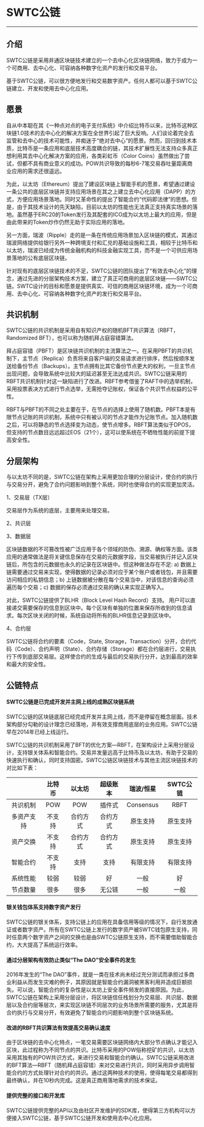 # SWTC公链

***

## 介绍

SWTC公链是采用井通区块链技术建立的一个去中心化区块链网络，致力于成为一个可商用、去中心化、可容纳各种数字化资产的发行和交易平台。

基于SWTC公链，可以很方便地发行和交易数字资产。任何人都可以基于SWTC公链建立、开发和使用去中心化应用。


## 愿景

自从中本聪在其《一种点对点的电子支付系统》中介绍比特币以来，比特币这种区块链1.0技术的去中心化的解决方案在全世界引起了巨大反响。人们谈论着完全去监管和去中心的技术可能性，并痴迷于“绝对去中心”的愿景。然而，回归到技术本质，比特币是一条应用和底层技术高度耦合的链，其技术扩展性无法支持众多真正想利用其去中心化解决方案的应用，各类彩虹币（Color Coins）虽然做出了尝试，但都不具有商业意义的成功。POW共识导致的每秒6-7笔交易吞吐量距离商业应用的需求还很遥远。

为此，以太坊（Ethereum）提出了建设区块链上智能手机的愿景，希望通过建设一条公共的底层区块链并支持应用场景在其之上建立去中心化应用（DAPP）的方式，方便应用场景落地。同时又革命性的提出了智能合约“代码即法律”的思想。但是，由于其技术设计的先天缺陷，目前以太坊的性能也无法真正支持真实场景的落地。虽然基于ERC20的Token发行及其配套的ICO成为以太坊上最大的应用，但是由此带来的Token炒作仍然无助于实际应用的落地。

另一方面，瑞波（Ripple）走的是一条在传统应用场景加入区块链的模式，其通过瑞波网络提供给银行另外一种跨境支付和汇兑的基础设施和工具，相较于比特币和以太坊，瑞波已经成为传统金融机构的科技金融实现工具，而不是一个可供应用场景落地的公有底层区块链。

针对现有的底层区块链技术的不足，SWTC公链的团队提出了“有效去中心化”的理念，通过先进的分层架构技术方案，建立了真正可商用的底层区块链——SWTC公链。SWTC设计的目标和愿景是提供真实、可信的商用区块链环境，成为一个可商用、去中心化、可容纳各种数字化资产的发行和交易平台。

## 共识机制

SWTC公链的共识机制是采用自有知识产权的随机BFT共识算法（RBFT，Randomized BFT），也可以称为随机拜占庭容错算法。

拜占庭容错（PBFT）是区块链共识机制的主流算法之一。在采用PBFT的共识机制下，主节点（Replica）负责将来自客户端的交易请求进行排序，然后按顺序发送给备份节点（Backups）。主节点拥有比其它备份节点更大的权利，一旦主节点出现问题，会导致系统中比较大的延迟甚至无法达成共识。SWTC公链采用的RBFT共识机制针对这一缺陷进行了改进。RBFT参考借鉴了RAFT中的选举机制，采用投票表决方式进行节点选举，无需抢夺记账权，保证各个共识节点权益的公平性。

RBFT与PBFT的不同之处主要在于，在节点的选择上使用了随机数。PBFT本是有限节点记账的共识机制，系统中只有被认可的节点才能作为记账节点。加入随机数之后，可以将静态的节点选择变为动态，使节点增多。RBFT算法类似于DPOS，但支持的节点数目远远超过EOS（21个），这可以使系统在不牺牲性能的前提下提高安全性。

## 分层架构

与以太坊不同的是，SWTC公链在架构上采用更加合理的分层设计，使合约的执行与交易分开，避免了合约问题影响到整个系统，同时也使得合约的实现更加灵活。

1、交易层（TX层）

交易层作为系统的底层，主要用来处理交易。

2、共识层

3、数据层

区块链数据的不可篡改性被广泛应用于各个领域的防伪、溯源、确权等方面。该类应用的通常做法是将关键信息保存在交易的元数据字段，当交易被执行并记入区块链后，所包含的元数据也永久的记录在区块链中。但这种做法存在不足: a) 数据上链需要通过交易来实现，使得数据的记录必须对应于某个账户或者钱包，并且需要访问相应的私钥信息；b) 上链数据被分散在每个交易当中，对该信息的查询必须遍历每个交易；c) 数据的保存必须通过交易的确认来实现正确写入。

对此，SWTC公链提供了BLHR（Block Level Hash Record）支持。 用户可以直接递交需要保存的信息到区块中。每个区块有单独的位置来保存所收到的信息请求。每次区块关闭的时候，系统自动将所有的BLHR信息记录到区块中。

4、合约层

SWTC公链将合约的要素（Code，State, Storage，Transaction）分开，合约代码（Code）、合约声明（State）、合约存储（Storage）都在合约层进行，交易执行下传到底部交易层。这样使合约的生成与最后的交易执行分开，达到最高的效率和最大的安全性。

## 公链特点

#### SWTC公链是已完成开发并主网上线的成熟区块链系统

SWTC公链的区块链底层已经完成开发并主网上线，而不是停留在概念层面。技术架构部分勾勒的设计理念已经落地，并有效支撑商用底层的业务应用。SWTC公链早在2014年已经上线运行。

SWTC公链的共识机制采用了BFT的优化方案—RBFT，在架构设计上采用分层设计，支持银关体系和智能合约。交易并发量远高于比特币及以太坊，有助于交易的快速执行和确认，同时支持国密。SWTC公链区块链技术与其他主流区块链技术的对比如下表：


||比特币|以太坊|超级账本|瑞波/恒星|SWTC公链
:-:|:-:|:-:|:-:|:-:|:-:
共识机制|POW|POW|插件式|Consensus|RBFT
多资产支持|不支持|合约方式|合约方式|原生支持|原生支持
资产交换|不支持|合约方式|合约方式|原生支持|原生支持
智能合约|不支持|支持|支持|有限支持|有限支持
系统性能|较弱|较弱|好|一般|好
节点数量|很多|很多|无公链|一般|一般

#### 银关钱包体系支持数字资产发行

SWTC公链的银关体系，支持公链上的应用在具备信用等级的情况下，自行发放通证或者数字资产。所有在SWTC公链上发行的数字资产被SWTC钱包原生支持，同时任意两个数字资产之间的交换也是由SWTC公链原生支持，而不需要借助智能合约，大大提高了系统运行效率。

#### 通过分层架构有效防止类似“The DAO”安全事件的发生

2016年发生的“The DAO”事件，就是一类在技术尚未经过充分测试而承担过多商业利益从而发生灾难的例子，其原因就是智能合约漏洞被黑客利用并造成巨额损失。可以说，智能合约的复杂性是以太坊上安全事件频发的直接原因。为此，SWTC公链在架构上采用分层设计，将区块链信任栈划分为交易层、共识层、数据层以及合约层等层次，来实现区块链不同层次的业务场景所需要的服务，尤其是将合约执行与交易分开，有效避免了智能合约问题影响到整个区块链系统。

#### 改进的RBFT共识算法有效提高交易确认速度

由于区块链的去中心化特点，一笔交易需要区块链网络内大部分节点确认才能记入区块，此过程称为不同节点的共识。比特币采用的POW俗称挖矿的共识，以太坊采用其独有的POW共识方式，来进行交易和智能合约确认。SWTC公链采用改进的BFT算法—RBFT（随机拜占庭容错）来对交易进行共识，同时采用异步调用智能合约的方式处理针对合约的共识。通过这两种技术的使用，使得每笔交易都得到最终确认，并在10秒内完成。这是真正商用落地需求的技术保证。

#### 提供完整的接口和开发库

SWTC公链提供完整的API以及由社区开发维护的SDK库，使得第三方机构可以方便接入SWTC公链，基于SWTC公链开发和使用去中心化应用。

